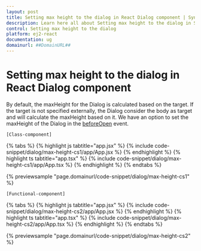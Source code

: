 ```yaml
---
layout: post
title: Setting max height to the dialog in React Dialog component | Syncfusion
description: Learn here all about Setting max height to the dialog in Syncfusion React Dialog component of Syncfusion Essential JS 2 and more.
control: Setting max height to the dialog 
platform: ej2-react
documentation: ug
domainurl: ##DomainURL##
---
```


# Setting max height to the dialog in React Dialog component

By default, the maxHeight for the Dialog is calculated based on the target. If the target is not specified externally, the Dialog consider the body as target and will calculate the maxHeight based on it. We have an option to set the maxHeight of the Dialog in the [beforeOpen](https://ej2.syncfusion.com/react/documentation/api/dialog/#beforeOpen) event.

`[Class-component]`

{% tabs %}
{% highlight js tabtitle="app.jsx" %}
{% include code-snippet/dialog/max-height-cs1/app/App.jsx %}
{% endhighlight %}
{% highlight ts tabtitle="app.tsx" %}
{% include code-snippet/dialog/max-height-cs1/app/App.tsx %}
{% endhighlight %}
{% endtabs %}

 {% previewsample "page.domainurl/code-snippet/dialog/max-height-cs1" %}

`[Functional-component]`

{% tabs %}
{% highlight js tabtitle="app.jsx" %}
{% include code-snippet/dialog/max-height-cs2/app/App.jsx %}
{% endhighlight %}
{% highlight ts tabtitle="app.tsx" %}
{% include code-snippet/dialog/max-height-cs2/app/App.tsx %}
{% endhighlight %}
{% endtabs %}

 {% previewsample "page.domainurl/code-snippet/dialog/max-height-cs2" %}
